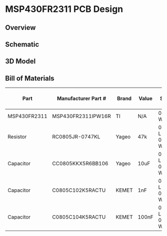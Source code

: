 # MSP430FR2311 PCB Design

## Overview

## Schematic

## 3D Model 

## Bill of Materials

|Part     |Manufacturer Part #|Brand|Value|Sizes|Package      |Unit Price ($)|Website|
|------------|-------------------|-----|-------------------|-------------------|-------------|--------------|----|
|MSP430FR2311|MSP430FR2311IPW16R |TI   | N/A | 0.173" W| Tape and Reel | 0.63 | [Link](https://www.digikey.com/product-detail/en/texas-instruments/MSP430FR2311IPW16R/MSP430FR2311IPW16R-ND/6098078)|
|Resistor |RC0805JR-0747KL    |Yageo| 47k |0.079" L x 0.049" W|Cut Tape     |0.00245       |[Link](https://www.digikey.com/product-detail/en/yageo/RC0805JR-0747KL/311-47KARCT-ND/731283)|
|Capacitor|CC0805KKX5R6BB106  |Yageo|10uF |0.079" L x 0.049" W|Tape and Reel|0.19          |[Link](https://www.digikey.com/product-detail/en/yageo/CC0805KKX5R6BB106/311-1460-2-ND/2833625)|      
|Capacitor|C0805C102K5RACTU   |KEMET|1nF  |0.079" L x 0.049" W|Cut Tape     |0.00784       |[Link](https://www.digikey.com/product-detail/en/kemet/C0805C102K5RACTU/399-1147-1-ND/411422)|
|Capacitor|C0805C104K5RACTU   |KEMET|100nF|0.079" L x 0.049" W|Cut Tape     |0.01012       |[Link](https://www.digikey.com/product-detail/en/kemet/C0805C104K5RACTU/399-1170-1-ND/411445)|
